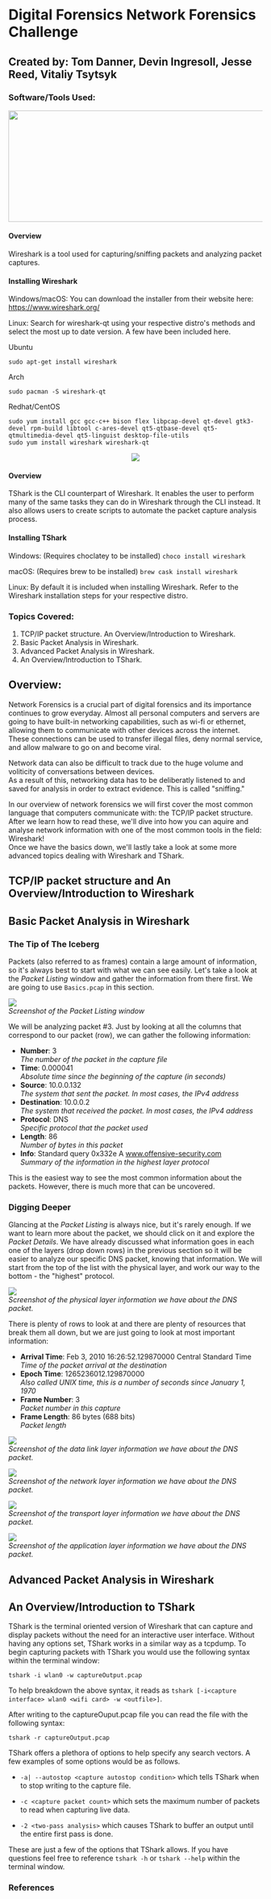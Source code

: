 # Digital Forensics Network Forensics Challenge
## Created by: Tom Danner, Devin Ingresoll, Jesse Reed, Vitaliy Tsytsyk

### Software/Tools Used:
<p align="center">
  <img src="https://github.com/tsytsykvitaliy/digital-forensics-network-forensics-challenge/blob/main/Wireshark_Logo.png" width="800" height="221" />
</p>

#### Overview

Wireshark is a tool used for capturing/sniffing packets and analyzing packet captures.

#### Installing Wireshark
Windows/macOS: You can download the installer from their website here: https://www.wireshark.org/

Linux: Search for wireshark-qt using your respective distro's methods and select the most up to date version. A few have been included here.

Ubuntu

`sudo apt-get install wireshark`

Arch

`sudo pacman -S wireshark-qt`

Redhat/CentOS
```
sudo yum install gcc gcc-c++ bison flex libpcap-devel qt-devel gtk3-devel rpm-build libtool c-ares-devel qt5-qtbase-devel qt5-qtmultimedia-devel qt5-linguist desktop-file-utils
sudo yum install wireshark wireshark-qt
```

<p align="center">
  <img src="https://github.com/tsytsykvitaliy/digital-forensics-network-forensics-challenge/blob/main/tshark_logo.png">
</p>

#### Overview

TShark is the CLI counterpart of Wireshark. It enables the user to perform many of the same tasks they can do in Wireshark through the CLI instead. It also allows users to create scripts to automate the packet capture analysis process.

#### Installing TShark
Windows: (Requires choclatey to be installed) `choco install wireshark`

macOS: (Requires brew to be installed) `brew cask install wireshark`

Linux: By default it is included when installing Wireshark. Refer to the Wireshark installation steps for your respective distro.

### Topics Covered:
1. TCP/IP packet structure. An Overview/Introduction to Wireshark.
2. Basic Packet Analysis in Wireshark.
3. Advanced Packet Analysis in Wireshark.
4. An Overview/Introduction to TShark.

## Overview:
Network Forensics is a crucial part of digital forensics and its importance continues to grow everyday.
Almost all personal computers and servers are going to have built-in networking capabilities, such as wi-fi or ethernet, allowing them to communicate with other devices across the internet.
These connections can be used to transfer illegal files, deny normal service, and allow malware to go on and become viral.                                                                                                                                                           

Network data can also be difficult to track due to the huge volume and voliticity of conversations between devices.                                                                                                                                                                      
As a result of this, networking data has to be deliberatly listened to and saved for analysis in order to extract evidence. This is called "sniffing."                                                                                                                                                                

In our overview of network forensics we will first cover the most common language that computers communicate with: the TCP/IP packet structure.                                                                                                                              
After we learn how to read these, we'll dive into how you can aquire and analyse network information with one of the most common tools in the field: Wireshark!                                                                                                                  
Once we have the basics down, we'll lastly take a look at some more advanced topics dealing with Wireshark and TShark.



## TCP/IP packet structure and An Overview/Introduction to Wireshark




## Basic Packet Analysis in Wireshark

### The Tip of The Iceberg

Packets (also referred to as frames) contain a large amount of information, so it's always best to start with what we can see easily. Let's take a look at the _Packet Listing_ window and gather the information from there first. We are going to use `Basics.pcap` in this section.

![](DNS_listing.png)  
_Screenshot of the Packet Listing window_  

We will be analyzing packet #3.
Just by looking at all the columns that correspond to our packet (row), we can gather the following information:

- **Number**: 3  
_The number of the packet in the capture file_
- **Time**: 0.000041  
_Absolute time since the beginning of the capture (in seconds)_
- **Source**: 10.0.0.132  
_The system that sent the packet. In most cases, the IPv4 address_
- **Destination**: 10.0.0.2  
_The system that received the packet. In most cases, the IPv4 address_
- **Protocol**: DNS  
_Specific protocol that the packet used_
- **Length**: 86  
_Number of bytes in this packet_
- **Info**: Standard query 0x332e A www.offensive-security.com  
_Summary of the information in the highest layer protocol_

This is the easiest way to see the most common information about the packets. However, there is much more that can be uncovered.

### Digging Deeper

Glancing at the _Packet Listing_ is always nice, but it's rarely enough. If we want to learn more about the packet, we should click on it and explore the _Packet Details_. We have already discussed what information goes in each one of the layers (drop down rows) in the previous section so it will be easier to analyze our specific DNS packet, knowing that information. We will start from the top of the list with the physical layer, and work our way to the bottom - the "highest" protocol.

![](physical.png)  
_Screenshot of the physical layer information we have about the DNS packet._  

There is plenty of rows to look at and there are plenty of resources that break them all down, but we are just going to look at most important information:

- **Arrival Time**: Feb 3, 2010 16:26:52.129870000 Central Standard Time  
_Time of the packet arrival at the destination_
- **Epoch Time**: 1265236012.129870000  
_Also called UNIX time, this is a number of seconds since January 1, 1970_
- **Frame Number**: 3  
_Packet number in this capture_
- **Frame Length**: 86 bytes (688 bits)  
_Packet length_

![](data-link.png)  
_Screenshot of the data link layer information we have about the DNS packet._  


![](network.png)  
_Screenshot of the network layer information we have about the DNS packet._  


![](transport.png)  
_Screenshot of the transport layer information we have about the DNS packet._  


![](dns.png)  
_Screenshot of the application layer information we have about the DNS packet._  


## Advanced Packet Analysis in Wireshark



## An Overview/Introduction to TShark
TShark is the terminal oriented version of Wireshark that can capture and display packets without the need for an interactive user interface. Without having any options set, TShark works in a similar way as a tcpdump. To begin capturing packets with TShark you would use the following syntax within the terminal window: 

`tshark -i wlan0 -w captureOutput.pcap`

To help breakdown the above syntax, it reads as `tshark [-i<capture interface> wlan0 <wifi card> -w <outfile>]`.

After writing to the captureOuput.pcap file you can read the file with the following syntax:

`tshark -r captureOutput.pcap`

TShark offers a plethora of options to help specify any search vectors. A few examples of some options would be as follows.

- `-a| --autostop <capture autostop condition>` which tells TShark when to stop writing to the capture file. 

- `-c <capture packet count>` which sets the maximum number of packets to read when capturing live data. 

- `-2 <two-pass analysis>` which causes TShark to buffer an output until the entire first pass is done. 

These are just a few of the options that TShark allows. If you have questions feel free to reference `tshark -h` or `tshark --help` within the terminal window.



### References
